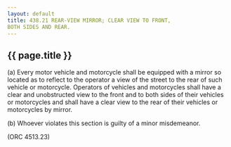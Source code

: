 ```yaml
---
layout: default 
title: 438.21 REAR-VIEW MIRROR; CLEAR VIEW TO FRONT,
BOTH SIDES AND REAR.
---
```


{{ page.title }}
----------------

​(a) Every motor vehicle and motorcycle shall be equipped with a mirror
so located as to reflect to the operator a view of the street to the
rear of such vehicle or motorcycle. Operators of vehicles and
motorcycles shall have a clear and unobstructed view to the front and to
both sides of their vehicles or motorcycles and shall have a clear view
to the rear of their vehicles or motorcycles by mirror.

​(b) Whoever violates this section is guilty of a minor misdemeanor.

(ORC 4513.23)
